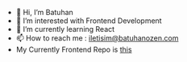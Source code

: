 - 👋 Hi, I’m Batuhan
- 👀 I’m interested with Frontend Development
- 🌱 I’m currently learning React
- 📫 How to reach me : iletisim@batuhanozen.com
- My Currently Frontend Repo is [this](http://github.com/bb7hn/frontend "this")
<!---
bb7hn/bb7hn is a ✨ special ✨ repository because its `README.md` (this file) appears on your GitHub profile.
You can click the Preview link to take a look at your changes.
--->
